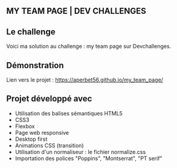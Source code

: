 ## MY TEAM PAGE | DEV CHALLENGES

## Le challenge

Voici ma solution au challenge : my team page sur Devchallenges.

## Démonstration

Lien vers le projet : https://aperbet56.github.io/my_team_page/

## Projet développé avec

- Utilisation des balises sémantiques HTML5
- CSS3
- Flexbox
- Page web responsive
- Desktop first
- Animations CSS (transition)
- Utilisation d'un normaliseur : le fichier normalize.css
- Importation des polices "Poppins", "Montserrat", "PT serif"
